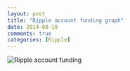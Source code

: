 ```yaml
---
layout: post
title: "Ripple account funding graph"
date: 2014-08-10
comments: true
categories: [Ripple]
---
```


![Ripple account funding](/images/funding.png)